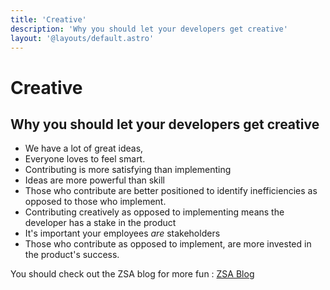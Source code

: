 ```yaml
---
title: 'Creative'
description: 'Why you should let your developers get creative'
layout: '@layouts/default.astro'
---
```


# Creative

## Why you should let your developers get creative

- We have a lot of great ideas,
- Everyone loves to feel smart.
- Contributing is more satisfying than implementing
- Ideas are more powerful than skill
- Those who contribute are better positioned to identify inefficiencies as opposed to those who implement.
- Contributing creatively as opposed to implementing means the developer has a stake in the product
- It's important your employees _are_ stakeholders
- Those who contribute as opposed to implement, are more invested in the product's success.

You should check out the ZSA blog for more fun : <a href="https://blog.zsa.io/">ZSA Blog</a>
